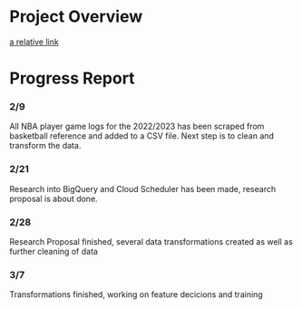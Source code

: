 # Project Overview
[a relative link](project_writup.ipynb)

# Progress Report

### 2/9
All NBA player game logs for the 2022/2023 has been scraped from basketball reference and added to a CSV file. Next step is to clean and transform the data. 

### 2/21
Research into BigQuery and Cloud Scheduler has been made, research proposal is about done.

### 2/28
Research Proposal finished, several data transformations created as well as further cleaning of data

### 3/7
Transformations finished, working on feature decicions and training
